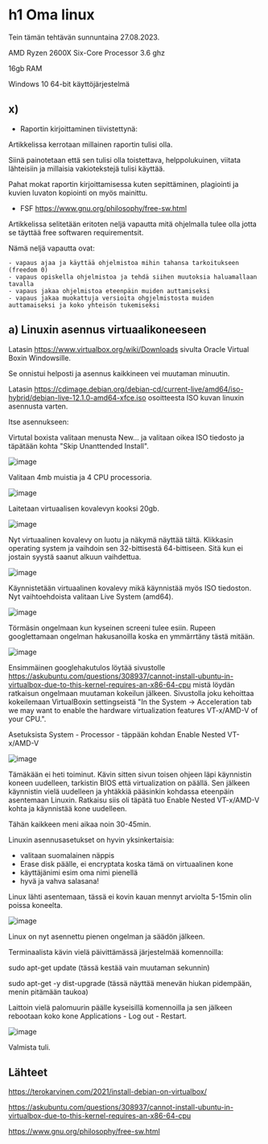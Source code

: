 # h1 Oma linux

Tein tämän tehtävän sunnuntaina 27.08.2023. 

AMD Ryzen 2600X Six-Core Processor 3.6 ghz

16gb RAM

Windows 10 64-bit käyttöjärjestelmä

## x)

- Raportin kirjoittaminen tiivistettynä:

Artikkelissa kerrotaan millainen raportin tulisi olla. 

Siinä painotetaan että sen tulisi olla toistettava, helppolukuinen, viitata lähteisiin ja millaisia vakiotekstejä tulisi käyttää.

Pahat mokat raportin kirjoittamisessa kuten sepittäminen, plagiointi ja kuvien luvaton kopiointi on myös mainittu.


- FSF https://www.gnu.org/philosophy/free-sw.html

Artikkelissa selitetään eritoten neljä vapautta mitä ohjelmalla tulee olla jotta se täyttää free softwaren requirementsit. 

Nämä neljä vapautta ovat: 

    - vapaus ajaa ja käyttää ohjelmistoa mihin tahansa tarkoitukseen (freedom 0)
    - vapaus opiskella ohjelmistoa ja tehdä siihen muutoksia haluamallaan tavalla
    - vapaus jakaa ohjelmistoa eteenpäin muiden auttamiseksi
    - vapaus jakaa muokattuja versioita ohgjelmistosta muiden auttamaiseksi ja koko yhteisön tukemiseksi

## a) Linuxin asennus virtuaalikoneeseen

Latasin https://www.virtualbox.org/wiki/Downloads sivulta Oracle Virtual Boxin Windowsille.

Se onnistui helposti ja asennus kaikkineen vei muutaman minuutin. 

Latasin https://cdimage.debian.org/debian-cd/current-live/amd64/iso-hybrid/debian-live-12.1.0-amd64-xfce.iso osoitteesta ISO kuvan linuxin asennusta varten.

Itse asennukseen:

Virtutal boxista valitaan menusta New... ja valitaan oikea ISO tiedosto ja täpätään kohta "Skip Unanttended Install".



![image](https://github.com/aarott/linuxpalvelimet/assets/78908566/0453f6aa-8c9b-4652-a9ce-657ae616c9d2)


Valitaan 4mb muistia ja 4 CPU processoria.



![image](https://github.com/aarott/linuxpalvelimet/assets/78908566/3e5e7dbb-0d46-4a6e-97be-d7278e982eaf)


Laitetaan virtuaalisen kovalevyn kooksi 20gb.



![image](https://github.com/aarott/linuxpalvelimet/assets/78908566/4b5b24d9-a4f4-4a74-95eb-6182a97fcadd)


Nyt virtuaalinen kovalevy on luotu ja näkymä näyttää tältä. Klikkasin operating system ja vaihdoin sen 32-bittisestä 64-bittiseen. Sitä kun ei jostain syystä saanut alkuun vaihdettua.


![image](https://github.com/aarott/linuxpalvelimet/assets/78908566/4588c8df-dc78-4ef7-acd2-f67625f059df)


Käynnistetään virtuaalinen kovalevy mikä käynnistää myös ISO tiedoston. Nyt vaihtoehdoista valitaan Live System (amd64).


![image](https://github.com/aarott/linuxpalvelimet/assets/78908566/45886cdf-d35e-44ed-8cb5-64e8236b9a36)


Törmäsin ongelmaan kun kyseinen screeni tulee esiin. Rupeen googlettamaan ongelman hakusanoilla koska en ymmärrtäny tästä mitään.


![image](https://github.com/aarott/linuxpalvelimet/assets/78908566/e76bd4c3-a90a-4e81-a500-c716c84a017d)


Ensimmäinen googlehakutulos löytää sivustolle https://askubuntu.com/questions/308937/cannot-install-ubuntu-in-virtualbox-due-to-this-kernel-requires-an-x86-64-cpu
mistä löydän ratkaisun ongelmaan muutaman kokeilun jälkeen. Sivustolla joku kehoittaa kokeilemaan VirtualBoxin settingseistä "In the System -> Acceleration tab we may want to enable the hardware virtualization features VT-x/AMD-V of your CPU.".

Asetuksista System - Processor - täppään kohdan Enable Nested VT-x/AMD-V


![image](https://github.com/aarott/linuxpalvelimet/assets/78908566/f77a6369-e57f-4fd4-8084-d70eef0545f6)


Tämäkään ei heti toiminut. Kävin sitten sivun toisen ohjeen läpi käynnistin koneen uudelleen, tarkistin BIOS että virtualization on päällä. Sen jälkeen käynnistin vielä uudelleen ja yhtäkkiä
pääsinkin kohdassa eteenpäin asentemaan Linuxin. Ratkaisu siis oli täpätä tuo Enable Nested VT-x/AMD-V kohta ja käynnistää kone uudelleen.

Tähän kaikkeen meni aikaa noin 30-45min. 


Linuxin asennusasetukset on hyvin yksinkertaisia:

- valitaan suomalainen näppis
- Erase disk päälle, ei encryptata koska tämä on virtuaalinen kone
- käyttäjänimi esim oma nimi pienellä
- hyvä ja vahva salasana!

Linux lähti asentemaan, tässä ei kovin kauan mennyt arviolta 5-15min olin poissa koneelta. 


![image](https://github.com/aarott/linuxpalvelimet/assets/78908566/b5c37123-1b66-4dcd-bc22-517377382b0a)



Linux on nyt asennettu pienen ongelman ja säädön jälkeen. 


Terminaalista kävin vielä päivittämässä järjestelmää komennoilla:

sudo apt-get update 
(tässä kestää vain muutaman sekunnin)

sudo apt-get -y dist-upgrade
(tässä näyttää menevän hiukan pidempään, menin pitämään taukoa)

Laittoin vielä palomuurin päälle kyseisillä komennoilla ja sen jälkeen rebootaan koko kone Applications - Log out - Restart.



![image](https://github.com/aarott/linuxpalvelimet/assets/78908566/de294600-e93c-4eeb-acbe-2aa26c429d8c)


Valmista tuli.


## Lähteet

https://terokarvinen.com/2021/install-debian-on-virtualbox/

https://askubuntu.com/questions/308937/cannot-install-ubuntu-in-virtualbox-due-to-this-kernel-requires-an-x86-64-cpu

https://www.gnu.org/philosophy/free-sw.html













